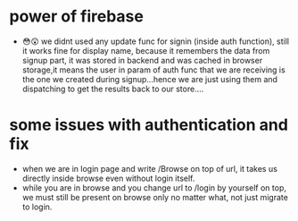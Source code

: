 
# power of firebase

- 😳😲 we didnt used any update func for signin (inside auth function), still it works fine for display name, because it remembers the data from signup part, it was stored in backend and was cached in browser storage,it means the user in param of auth func that we are receiving is the one we created during signup...hence we are just using them and dispatching to get the results back to our store....


# some issues with authentication and fix
- when we are in login page and write /Browse on top of url, it takes us directly inside browse even without login itself.
- while you are in browse and you change url to /login by yourself on top, we must still be present on browse only no matter what, not just migrate to login.
